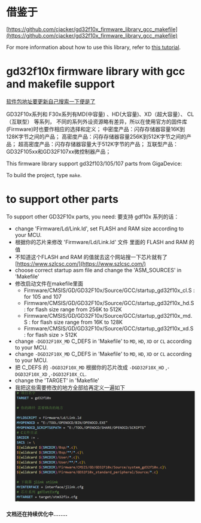 # 借鉴于
[https://github.com/cjacker/gd32f10x_firmware_library_gcc_makefile](https://github.com/cjacker/gd32f10x_firmware_library_gcc_makefile)

For more information about how to use this library, refer to [this tutorial](https://github.com/cjacker/opensource-toolchain-stm32).

# gd32f10x firmware library with gcc and makefile support

[软件包地址要更新自己搜索一下便是了](https://www.gd32mcu.com/cn/download?kw=GD32F10x&lan=cn)

GD32F10x系列和 F30x系列有MD(中容量) 、HD(大容量)、XD（超大容量）、 CL（互联型） 等系列，
不同的系列外设资源略有差异，所以在使用官方的固件库(Firmware)时也要作相应的选择和定义；
中密度产品：闪存存储器容量16K到128K字节之间的产品；
高密度产品：闪存存储器容量256K到512K字节之间的产品；
超高密度产品：闪存存储器容量大于512K字节的产品；
互联型产品：GD32F105xx和GD32F107xx微控制器产品；

This firmware library support gd32f103/105/107 parts from GigaDevice:

To build the project, type `make`.


# to support other parts
To support other GD32F10x parts, you need:
要支持 gdf10x 系列的话：

- change 'Firmware/Ld/Link.ld', set FLASH and RAM size according to your MCU.
- 根据你的芯片来修改  'Firmware/Ld/Link.ld' 文件 里面的  FLASH and RAM 的值
- 不知道这个FLASH and RAM 的值就去这个网站搜一下芯片就有了  [https://www.szlcsc.com/](https://www.szlcsc.com/)
- choose correct startup asm file and change the 'ASM_SOURCES' in 'Makefile'
- 修改启动文件在makefile里面
  + Firmware/CMSIS/GD/GD32F10x/Source/GCC/startup_gd32f10x_cl.S : for 105 and 107
  + Firmware/CMSIS/GD/GD32F10x/Source/GCC/startup_gd32f10x_hd.S : for flash size range from 256K to 512K
  + Firmware/CMSIS/GD/GD32F10x/Source/GCC/startup_gd32f10x_md.S : for flash size range from 16K to 128K 
  + Firmware/CMSIS/GD/GD32F10x/Source/GCC/startup_gd32f10x_xd.S : for flash size > 512K
- change `-DGD32F10X_MD` C_DEFS in 'Makefile' to `MD`, `HD`, `XD` or `CL` according to your MCU.
- change `-DGD32F10X_MD` C_DEFS in 'Makefile' to `MD`, `HD`, `XD` or `CL` according to your MCU.
- 把 C_DEFS 的 `-DGD32F10X_MD` 根据你的芯片改成 `-DGD32F10X_HD` ,`-DGD32F10X_XD` ,`-DGD32F10X_CL`.
- change the 'TARGET' in 'Makefile'
- 我把这些需要修改的地方全部给再定义一遍如下 
![alt text](PIC/image.png)

#### 文档还在持续优化中........


